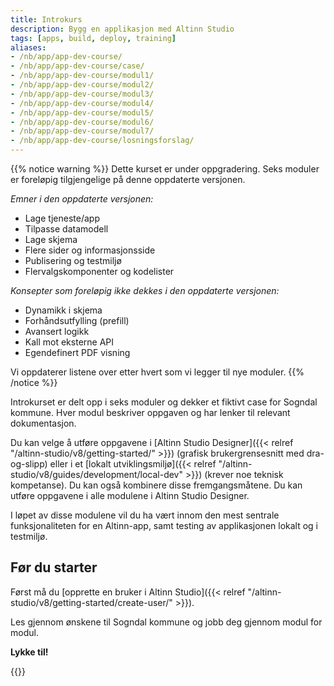 ```yaml
---
title: Introkurs
description: Bygg en applikasjon med Altinn Studio
tags: [apps, build, deploy, training]
aliases:
- /nb/app/app-dev-course/
- /nb/app/app-dev-course/case/
- /nb/app/app-dev-course/modul1/
- /nb/app/app-dev-course/modul2/
- /nb/app/app-dev-course/modul3/
- /nb/app/app-dev-course/modul4/
- /nb/app/app-dev-course/modul5/
- /nb/app/app-dev-course/modul6/
- /nb/app/app-dev-course/modul7/
- /nb/app/app-dev-course/losningsforslag/
---
```


{{% notice warning %}}
Dette kurset er under oppgradering. Seks moduler er foreløpig tilgjengelige på denne oppdaterte versjonen. 

_Emner i den oppdaterte versjonen:_
- Lage tjeneste/app
- Tilpasse datamodell
- Lage skjema
- Flere sider og informasjonsside
- Publisering og testmiljø
- Flervalgskomponenter og kodelister

_Konsepter som foreløpig ikke dekkes i den oppdaterte versjonen:_
- Dynamikk i skjema
- Forhåndsutfylling (prefill)
- Avansert logikk
- Kall mot eksterne API
- Egendefinert PDF visning

Vi oppdaterer listene over etter hvert som vi legger til nye moduler.
{{% /notice %}}

Introkurset er delt opp i seks moduler og dekker et fiktivt case for Sogndal kommune.
Hver modul beskriver oppgaven og har lenker til relevant dokumentasjon.

Du kan velge å utføre oppgavene i [Altinn Studio Designer]({{< relref "/altinn-studio/v8/getting-started/" >}}) 
(grafisk brukergrensesnitt med dra-og-slipp) eller i et [lokalt utviklingsmiljø]({{< relref "/altinn-studio/v8/guides/development/local-dev" >}}) 
(krever noe teknisk kompetanse).
Du kan også kombinere disse fremgangsmåtene. Du kan utføre oppgavene i alle modulene i Altinn Studio Designer.

I løpet av disse modulene vil du ha vært innom den mest sentrale funksjonaliteten for en Altinn-app,
samt testing av applikasjonen lokalt og i testmiljø.

## Før du starter

Først må du [opprette en bruker i Altinn Studio]({{< relref "/altinn-studio/v8/getting-started/create-user/" >}}).

Les gjennom ønskene til Sogndal kommune og jobb deg gjennom modul for modul.

**Lykke til!**

{{<children />}}
